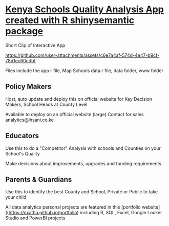 # [Kenya Schools Quality Analysis App created with R shinysemantic package ](https://nxatha.github.io/portfolio)

Short Clip of Interactive App

https://github.com/user-attachments/assets/c6e7a4af-574d-4e47-b9cf-78d1ec60cdbf




 

Files include the app.r file, Map Schools data.r file, data folder, www folder 

## Policy Makers

Host, auto update and deploy this on official website for Key Decision Makers, School Heads at County Level

Available to deploy on an official website (large) Contact for sales analytics@ihsani.co.ke

## Educators

Use this to do a "Competitor" Analysis with schools and Counties on your School's Quality

Make decisions about improvements, upgrades and funding requirements

## Parents & Guardians

Use this to identify the best County and School, Private or Public to take your child


All data analytics personal projects are featured in this [portfolio website]((https://nxatha.github.io/portfolio) including R, SQL, Excel, Google Looker Studio and PowerBI projects

